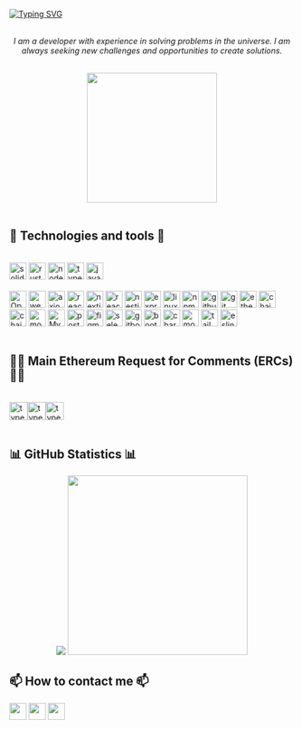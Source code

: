 [![Typing SVG](https://readme-typing-svg.demolab.com/?font=Fira+Code&size=30&duration=4000&pause=1000&color=ffffff&vCenter=true&width=1000&lines=%F0%9F%A4%96%F0%9F%9A%80%F0%9F%91%BE%20Hello!%20let%27s%20build%20something%20together?%20%F0%9F%91%BE%F0%9F%9A%80%F0%9F%A4%96)](https://git.io/typing-svg)
<p align="center">
  <br>
  <i>I am a developer with experience in solving problems in the universe. I am always seeking new challenges and opportunities to create solutions.</i>
  <br><br>
  <div align="center">
  <img src="https://github.com/EduardoManczenko/EduardoManczenko/blob/main/images/ether-reach-the-ether.gif" width="230px">
  </div>
  <br>
</p>
<h2>🔧 Technologies and tools 🔧</h2>
<br>
<div style="flex">
  <img src="https://img.shields.io/badge/Solidity-363636?logo=solidity&logoColor=white&style=for-the-badge" height="30" alt="solidity logo"  />
  <img src="https://img.shields.io/badge/Rust-000000?style=for-the-badge&logo=rust&logoColor=white" height="30" alt="rust logo"  />
  <img src="https://img.shields.io/badge/Node%20js-339933?style=for-the-badge&logo=nodedotjs&logoColor=white" height="30" alt="node logo"  /> 
  <img src="https://img.shields.io/badge/TypeScript-007ACC?style=for-the-badge&logo=typescript&logoColor=white" height="30" alt="typescript logo"  />
  <img src="https://img.shields.io/badge/JavaScript-F7DF1E?logo=javascript&logoColor=black&style=for-the-badge" height="30" alt="javascript logo"  />
  <br><br>

  <img src="https://img.shields.io/badge/OpenZeppelin-4E5EE4?logo=OpenZeppelin&logoColor=fff&style=for-the-badge" height="30" alt="OpenZeppelin logo"  />
  <img src="https://img.shields.io/badge/web3%20js-F16822?style=for-the-badge&logo=web3.js&logoColor=white" height="30" alt="web3js logo"  />
  <img src="https://img.shields.io/badge/axios-671ddf?&style=for-the-badge&logo=axios&logoColor=white" height="30" alt="axios logo"  />
  <img src="https://img.shields.io/badge/React-61DAFB?logo=react&logoColor=black&style=for-the-badge" height="30" alt="react logo"  />
  <img src="https://img.shields.io/badge/next%20js-000000?style=for-the-badge&logo=nextdotjs&logoColor=white" height="30" alt="nextjs logo"  />
  <img src="https://img.shields.io/badge/React_Native-20232A?style=for-the-badge&logo=react&logoColor=61DAFB" height="30" alt="react native logo"  />
  <img src="https://img.shields.io/badge/NestJS-E0234E?logo=nestjs&logoColor=white&style=for-the-badge" height="30" alt="nestjs logo"  />
  <img src="https://img.shields.io/badge/Express%20js-000000?style=for-the-badge&logo=express&logoColor=white" height="30" alt="express logo"  />
  <img src="https://img.shields.io/badge/Linux-FCC624?style=for-the-badge&logo=linux&logoColor=black" height="30" alt="linux logo"  />
  <img src="https://img.shields.io/badge/npm-CB3837?style=for-the-badge&logo=npm&logoColor=white" height="30" alt="npm logo"  />
  <img src="https://img.shields.io/badge/GitHub-100000?style=for-the-badge&logo=github&logoColor=white" height="30" alt="github logo"  />
  <img src="https://img.shields.io/badge/GIT-E44C30?style=for-the-badge&logo=git&logoColor=white" height="30" alt="git logo"  />
  <img src="https://img.shields.io/badge/Ethereum-3C3C3D?style=for-the-badge&logo=Ethereum&logoColor=white" height="30" alt="ethereum logo"  />
  <img src="https://img.shields.io/badge/chainlink-375BD2?style=for-the-badge&logo=chainlink&logoColor=white" height="30" alt="chainlink logo"  />
  <img src="https://img.shields.io/badge/chai-A30701?style=for-the-badge&logo=chai&logoColor=white" height="30" alt="chai logo"  />
  <img src="https://img.shields.io/badge/MongoDB-4EA94B?style=for-the-badge&logo=mongodb&logoColor=white" height="30" alt="mongo logo"  />
  <img src="https://img.shields.io/badge/MySQL-005C84?style=for-the-badge&logo=mysql&logoColor=white" height="30" alt="MySql logo"  />
  <img src="https://img.shields.io/badge/PostgreSQL-316192?style=for-the-badge&logo=postgresql&logoColor=white" height="30" alt="postgrees logo"  /> 
  <img src="https://img.shields.io/badge/Figma-F24E1E?style=for-the-badge&logo=figma&logoColor=white" height="30" alt="figma logo"  />
  <img src="https://img.shields.io/badge/Selenium-43B02A?style=for-the-badge&logo=Selenium&logoColor=white" height="30" alt="selenium logo"  />
  <img src="https://img.shields.io/badge/GitBook-7B36ED?style=for-the-badge&logo=gitbook&logoColor=white" height="30" alt="gitbook logo"  />
  <img src="https://img.shields.io/badge/Bootstrap-563D7C?style=for-the-badge&logo=bootstrap&logoColor=white" height="30" alt="bootstrap logo"  />
  

  <img src="https://img.shields.io/badge/Chart%20js-FF6384?style=for-the-badge&logo=chartdotjs&logoColor=white" height="30" alt="chart js logo"  />
  <img src="https://img.shields.io/badge/Mocha-8D6748?style=for-the-badge&logo=Mocha&logoColor=white" height="30" alt="mocha logo"  />
  
  <img src="https://img.shields.io/badge/Tailwind_CSS-38B2AC?style=for-the-badge&logo=tailwind-css&logoColor=white" height="30" alt="tailwind css logo"  />
  <img src="https://img.shields.io/badge/eslint-3A33D1?style=for-the-badge&logo=eslint&logoColor=white" height="30" alt="eslint logo"  />
  
  
</div>

<br>
<h2>👨‍💻 Main Ethereum Request for Comments (ERCs) 👨‍💻</h2>
<br>
<div style="display: flex">
  <img src="https://img.shields.io/badge/ERC-20-yellow" height="32" alt="typescript logo" />
  <img src="https://img.shields.io/badge/ERC-721-orange" height="32" alt="typescript logo" />
  <img src="https://img.shields.io/badge/ERC-1155-purple" height="32" alt="typescript logo" />
 
</div>
<br>

<h2>📊 GitHub Statistics 📊</h2>
<div align="center">
<img src="https://github-readme-stats.vercel.app/api?username=EduardoManczenko&show_icons=true&theme=vision-friendly-dark&rank_icon=github" >
<img src="https://github-readme-stats.vercel.app/api/top-langs/?username=EduardoManczenko&layout=donut&theme=vision-friendly-dark" width="317.5">
</div>

<h2>📫 How to contact me 📫</h2>

  <a href="https://www.linkedin.com/in/eduardo-manczenko/" target="_blank"  ><img height="30" src="https://img.shields.io/badge/-LinkedIn-%230077B5?style=for-the-badge&logo=linkedin&logoColor=white"  target="_blank"></a>
  <a href = "mailto:eduardo.manczenko@gmail.com" ><img height="30" src="https://img.shields.io/badge/-Gmail-%23333?style=for-the-badge&logo=gmail&logoColor=white" target="_blank"></a>
  <a href="https://discord.gg/pQrbRrZPRC" target="_blank"><img height="30" src="https://img.shields.io/badge/Discord-7289DA?style=for-the-badge&logo=discord&logoColor=white" target="_blank"></a> 
 


